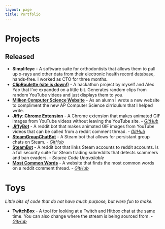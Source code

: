 ```yaml
---
layout: page
title: Portfolio
---
```

# Projects

## Released
* **Simplifeye** - A software suite for orthodontists that allows them to pull up x-rays and other data from their electronic health record database, hands-free. I worked as CTO for three months.
* [**ClipRoulette (site is down!)**](http://clip.nathanh.me/) - A hackathon project by myself and Alex Yao that I've expanded on a little bit. Generates random clips from random YouTube videos and just displays them to you.
* [**Milken Computer Science Website**](http://aegis.milkenschool.org/) - As an alumn I wrote a new website to compliment the new AP Computer Science cirriculum that I helped write.
* [**Jiffy: Chrome Extension**](https://chrome.google.com/webstore/detail/jiffy-the-gif-creating-pl/nlcjegmhpnnlbkpcfbechbjicnakhben?hl=en) - A Chrome extension that makes animated GIF images from YouTube videos without leaving the YouTube site. - [*GitHub*](https://github.com/drkabob/Jiffy/tree/master/JiffyPlugin)
* [**JiffyBot**](https://reddit.com/r/jiffybot) - A reddit bot that makes animated GIF images from YouTube videos that can be called from a reddit comment thread. - [*GitHub*](https://github.com/drkabob/Jiffy/tree/master/JiffyBot)
* [**SteamGroupChatBot**](http://steamcommunity.com/id/groupchatbot) - A Steam bot that allows for persistant group chats on Steam. - [*GitHub*](https://github.com/drkabob/SteamGroupChatBot)
* [**SteamBot**](http://reddit.com/u/SteamBot) - A reddit bot that links Steam accounts to reddit accounts. Is a full security suite for Steam trading subreddits that detects scammers and ban evaders. - *Source Code Unavailable*
* [**Most Common Words**](https://github.com/drkabob/most-common-words) - A website that finds the most common words on a reddit comment thread. - [*GitHub*](https://github.com/drkabob/most-common-words)

# Toys

*Little bits of code that do not have much purpose, but were fun to make.*

* [**TwitchBox**](http://nathanh.me/TwitchBox/) - A tool for looking at a Twitch and Hitbox chat at the same time. You can also change where the stream is being sourced from. - [*GitHub*](https://github.com/drkabob/TwitchBox)

